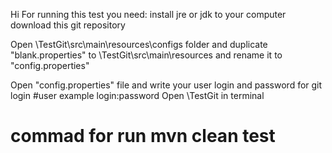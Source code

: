 Hi
For running this test you need:
install jre or jdk to your computer
download this git repository

Open \TestGit\src\main\resources\configs folder and duplicate "blank.properties"
to \TestGit\src\main\resources  and rename it to "config.properties"

Open "config.properties" file and write your user login and password for git login
#user example  login:password
Open \TestGit in terminal 

# **commad for run mvn clean test**

